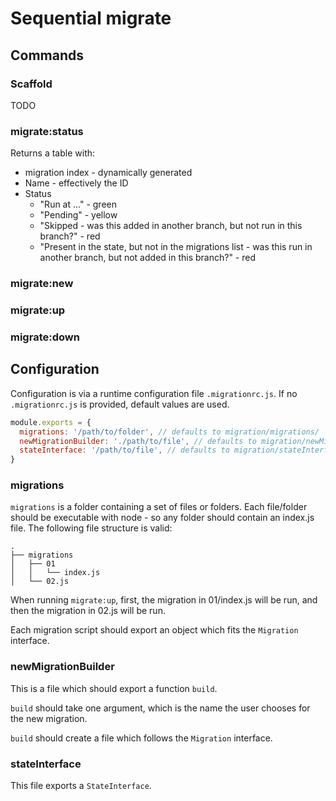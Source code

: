 # Sequential migrate

## Commands

### Scaffold
TODO

### migrate:status

Returns a table with:

- migration index - dynamically generated
- Name - effectively the ID
- Status
  - "Run at ..." - green
  - "Pending" - yellow
  - "Skipped - was this added in another branch, but not run in this branch?" - red
  - "Present in the state, but not in the migrations list - was this run in another branch, but not added in this branch?" - red

### migrate:new

### migrate:up

### migrate:down

## Configuration

Configuration is via a runtime configuration file `.migrationrc.js`. If no `.migrationrc.js` is provided, default values are used.

```js
module.exports = {
  migrations: '/path/to/folder', // defaults to migration/migrations/
  newMigrationBuilder: './path/to/file', // defaults to migration/newMigrationBuilder.js
  stateInterface: '/path/to/file', // defaults to migration/stateInterface
}
```

### migrations
`migrations` is a folder containing a set of files or folders. Each file/folder should be executable with node - so any folder should contain an index.js file. The following file structure is valid:

```
.
├── migrations
│   ├── 01
│   │   └── index.js
│   └── 02.js
```

When running `migrate:up`, first, the migration in 01/index.js will be run, and then the migration in 02.js will be run.

Each migration script should export an object which fits the `Migration` interface.


### newMigrationBuilder

This is a file which should export a function `build`. 

`build` should take one argument, which is the name the user chooses for the new migration.

`build` should create a file which follows the `Migration` interface.


### stateInterface

This file exports a `StateInterface`. 
